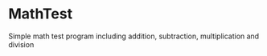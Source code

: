 MathTest
========

Simple math test program including addition, subtraction, multiplication and division

